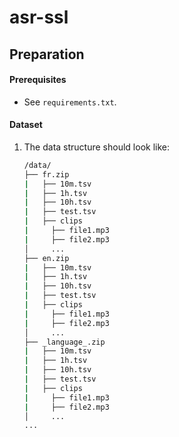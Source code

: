 # asr-ssl

## Preparation

#### Prerequisites

- See `requirements.txt`.

#### Dataset

1. The data structure should look like:

   ```bash
   /data/
   ├── fr.zip
   |   ├── 10m.tsv
   |   ├── 1h.tsv
   |   ├── 10h.tsv
   |   ├── test.tsv
   |   ├── clips
   |     ├── file1.mp3
   |     ├── file2.mp3
   │     ...
   ├── en.zip
   |   ├── 10m.tsv
   |   ├── 1h.tsv
   |   ├── 10h.tsv
   |   ├── test.tsv
   |   ├── clips
   |     ├── file1.mp3
   |     ├── file2.mp3
   │     ...
   ├── _language_.zip
   |   ├── 10m.tsv
   |   ├── 1h.tsv
   |   ├── 10h.tsv
   |   ├── test.tsv
   |   ├── clips
   |     ├── file1.mp3
   |     ├── file2.mp3
   │     ...
   ...
       
   ```
